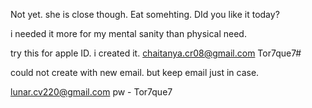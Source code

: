 Not yet. she is close though.
Eat somehting. DId you like it today?

i needed it more for my mental sanity than physical need. 

try this for apple ID. i created it. 
chaitanya.cr08@gmail.com
Tor7que7#

could not create with new email. 
but keep email just in case.

lunar.cv220@gmail.com
pw - Tor7que7
